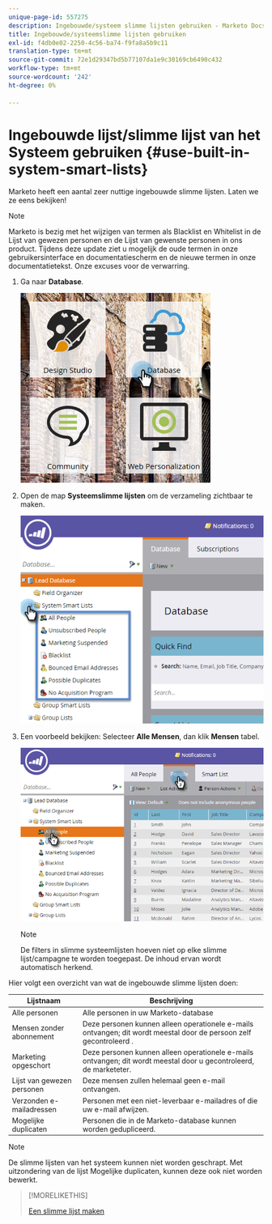 ```yaml
---
unique-page-id: 557275
description: Ingebouwde/systeem slimme lijsten gebruiken - Marketo Docs - Productdocumentatie
title: Ingebouwde/systeemslimme lijsten gebruiken
exl-id: f4db0e02-2250-4c56-ba74-f9fa8a5b9c11
translation-type: tm+mt
source-git-commit: 72e1d29347bd5b77107da1e9c30169cb6490c432
workflow-type: tm+mt
source-wordcount: '242'
ht-degree: 0%

---
```


# Ingebouwde lijst/slimme lijst van het Systeem gebruiken {#use-built-in-system-smart-lists}

Marketo heeft een aantal zeer nuttige ingebouwde slimme lijsten. Laten we ze eens bekijken!

>[!NOTE]
>
>Marketo is bezig met het wijzigen van termen als Blacklist en Whitelist in de Lijst van gewezen personen en de Lijst van gewenste personen in ons product. Tijdens deze update ziet u mogelijk de oude termen in onze gebruikersinterface en documentatiescherm en de nieuwe termen in onze documentatietekst. Onze excuses voor de verwarring.

1. Ga naar **Database**.

   ![](assets/db.png)

1. Open de map **Systeemslimme lijsten** om de verzameling zichtbaar te maken.

   ![](assets/two.png)

1. Een voorbeeld bekijken: Selecteer **Alle Mensen**, dan klik **Mensen** tabel.

   ![](assets/three.png)

   >[!NOTE]
   >
   >De filters in slimme systeemlijsten hoeven niet op elke slimme lijst/campagne te worden toegepast. De inhoud ervan wordt automatisch herkend.

Hier volgt een overzicht van wat de ingebouwde slimme lijsten doen:

| Lijstnaam | Beschrijving |
|---|---|
| Alle personen | Alle personen in uw Marketo-database |
| Mensen zonder abonnement | Deze personen kunnen alleen operationele e-mails ontvangen; dit wordt meestal door de persoon zelf gecontroleerd . |
| Marketing opgeschort | Deze personen kunnen alleen operationele e-mails ontvangen; dit wordt meestal door u gecontroleerd, de marketeter. |
| Lijst van gewezen personen | Deze mensen zullen helemaal geen e-mail ontvangen. |
| Verzonden e-mailadressen | Personen met een niet-leverbaar e-mailadres of die uw e-mail afwijzen. |
| Mogelijke duplicaten | Personen die in de Marketo-database kunnen worden gedupliceerd. |

>[!NOTE]
>
>De slimme lijsten van het systeem kunnen niet worden geschrapt. Met uitzondering van de lijst Mogelijke duplicaten, kunnen deze ook niet worden bewerkt.

>[!MORELIKETHIS]
>
>[Een slimme lijst maken](/help/marketo/product-docs/core-marketo-concepts/smart-lists-and-static-lists/creating-a-smart-list/create-a-smart-list.md)
